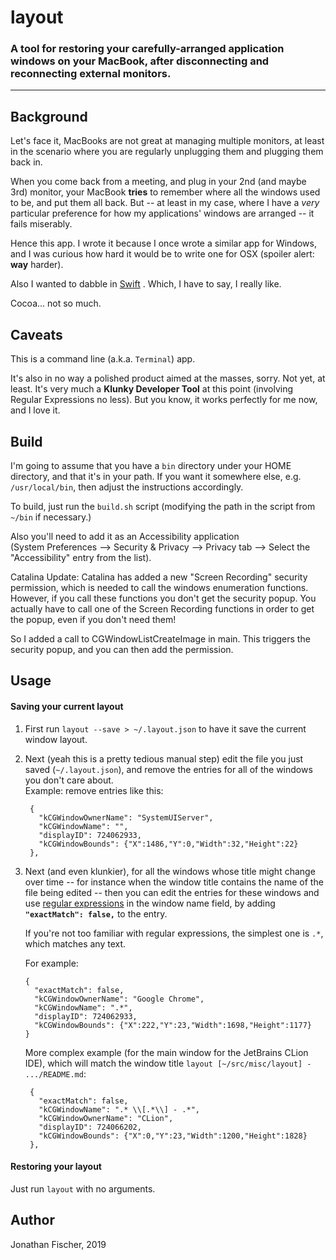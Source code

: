 # layout 

### A tool for restoring your carefully-arranged application windows on your MacBook, after disconnecting and reconnecting external monitors. 
---

## Background

Let's face it, MacBooks are not great at managing multiple monitors, at least in the 
scenario where you are regularly unplugging them and plugging them back in.

When you come back from a meeting, and plug in your 2nd (and maybe 3rd) monitor, 
your MacBook **tries** to remember where all the windows used to be, and put them all back.
But -- at least in my case, where I have a *very* particular preference for how my 
applications' windows are arranged -- it fails miserably.

Hence this app. I wrote it because I once wrote a similar app for Windows, and I was
curious how hard it would be to write one for OSX (spoiler alert: **way** harder). 

Also I wanted to dabble in [Swift](https://swift.org/) . Which, I have to say, I really like. 

Cocoa... not so much.

## Caveats

This is a command line (a.k.a. `Terminal`) app. 

It's also in no way a polished product aimed at the masses, sorry. Not yet, at
least. It's very much a **Klunky Developer Tool** at this point (involving 
Regular Expressions no less). But you know, it works
perfectly for me now, and I love it.

## Build

I'm going to assume that you have a `bin` directory under your HOME directory, 
and that it's in your path. If you want it somewhere else, e.g. `/usr/local/bin`, 
then adjust the instructions accordingly.

To build, just run the `build.sh` script (modifying the path in the script 
from `~/bin` if necessary.)

Also you'll need to add it as an 
Accessibility application  
(System Preferences --> Security & Privacy --> Privacy 
tab --> Select the "Accessibility" entry from the list).

Catalina Update: Catalina has added a new "Screen Recording" security permission, which is needed 
to call the windows enumeration functions. However, if you call these functions you don't get the
security popup. You actually have to call one of the Screen Recording functions in order to get the
popup, even if you don't need them!

So I added a call to CGWindowListCreateImage in main. This triggers the security popup, and you 
can then add the permission.

## Usage

#### Saving your current layout 

1. First run `layout --save > ~/.layout.json` to have it save the current window layout.
1. Next (yeah this is a pretty tedious manual step) 
   edit the file you just saved (`~/.layout.json`), 
   and remove the entries for all of the windows you don't care about.  
   Example: remove entries like this:
   ```
    {
      "kCGWindowOwnerName": "SystemUIServer",
      "kCGWindowName": "",
      "displayID": 724062933,
      "kCGWindowBounds": {"X":1486,"Y":0,"Width":32,"Height":22}
    },
   ```
1. Next (and even klunkier), for all the windows whose title might change 
   over time -- for instance when the window title contains the name of the
   file being edited -- 
   then you can edit the entries for these windows and use 
   [regular expressions](https://medium.com/factory-mind/regex-tutorial-a-simple-cheatsheet-by-examples-649dc1c3f285) 
   in the window name field, by adding **`"exactMatch": false,`** to the entry.
   
   If you're not too familiar with regular expressions, the simplest one is `.*`, 
   which matches any text. 
   
   For example:
   ```
   {
     "exactMatch": false,
     "kCGWindowOwnerName": "Google Chrome",
     "kCGWindowName": ".*",
     "displayID": 724062933,
     "kCGWindowBounds": {"X":222,"Y":23,"Width":1698,"Height":1177}
   }
   ```
   More complex example (for the main window for the JetBrains CLion IDE), which will
   match the window title `layout [~/src/misc/layout] - .../README.md`:
   ```
    {
      "exactMatch": false,
      "kCGWindowName": ".* \\[.*\\] - .*",
      "kCGWindowOwnerName": "CLion",
      "displayID": 724066202,
      "kCGWindowBounds": {"X":0,"Y":23,"Width":1200,"Height":1828}
    },
   ```
   
#### Restoring your layout

Just run `layout` with no arguments.

## Author

Jonathan Fischer, 2019
